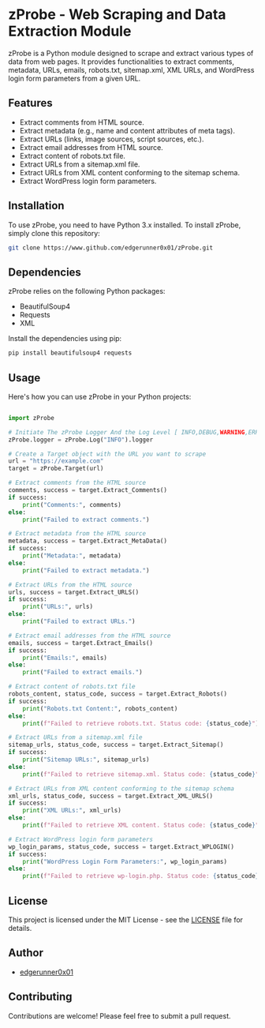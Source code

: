 # zProbe - Web Scraping and Data Extraction Module

zProbe is a Python module designed to scrape and extract various types of data from web pages. It provides functionalities to extract comments, metadata, URLs, emails, robots.txt, sitemap.xml, XML URLs, and WordPress login form parameters from a given URL.

## Features

- Extract comments from HTML source.
- Extract metadata (e.g., name and content attributes of meta tags).
- Extract URLs (links, image sources, script sources, etc.).
- Extract email addresses from HTML source.
- Extract content of robots.txt file.
- Extract URLs from a sitemap.xml file.
- Extract URLs from XML content conforming to the sitemap schema.
- Extract WordPress login form parameters.

## Installation

To use zProbe, you need to have Python 3.x installed. To install zProbe, simply clone this repository:

```bash
git clone https://www.github.com/edgerunner0x01/zProbe.git
```

## Dependencies

zProbe relies on the following Python packages:

* BeautifulSoup4
* Requests
* XML

Install the dependencies using pip:

```bash
pip install beautifulsoup4 requests
```

## Usage

Here's how you can use zProbe in your Python projects:

```python

import zProbe

# Initiate The zProbe Logger And the Log Level [ INFO,DEBUG,WARNING,ERROR,CRITICAL ]
zProbe.logger = zProbe.Log("INFO").logger

# Create a Target object with the URL you want to scrape
url = "https://example.com"
target = zProbe.Target(url)

# Extract comments from the HTML source
comments, success = target.Extract_Comments()
if success:
    print("Comments:", comments)
else:
    print("Failed to extract comments.")

# Extract metadata from the HTML source
metadata, success = target.Extract_MetaData()
if success:
    print("Metadata:", metadata)
else:
    print("Failed to extract metadata.")

# Extract URLs from the HTML source
urls, success = target.Extract_URLS()
if success:
    print("URLs:", urls)
else:
    print("Failed to extract URLs.")

# Extract email addresses from the HTML source
emails, success = target.Extract_Emails()
if success:
    print("Emails:", emails)
else:
    print("Failed to extract emails.")

# Extract content of robots.txt file
robots_content, status_code, success = target.Extract_Robots()
if success:
    print("Robots.txt Content:", robots_content)
else:
    print(f"Failed to retrieve robots.txt. Status code: {status_code}")

# Extract URLs from a sitemap.xml file
sitemap_urls, status_code, success = target.Extract_Sitemap()
if success:
    print("Sitemap URLs:", sitemap_urls)
else:
    print(f"Failed to retrieve sitemap.xml. Status code: {status_code}")

# Extract URLs from XML content conforming to the sitemap schema
xml_urls, status_code, success = target.Extract_XML_URLS()
if success:
    print("XML URLs:", xml_urls)
else:
    print(f"Failed to retrieve XML content. Status code: {status_code}")

# Extract WordPress login form parameters
wp_login_params, status_code, success = target.Extract_WPLOGIN()
if success:
    print("WordPress Login Form Parameters:", wp_login_params)
else:
    print(f"Failed to retrieve wp-login.php. Status code: {status_code}")
```

## License

This project is licensed under the MIT License - see the [LICENSE](LICENSE) file for details.

## Author

- [edgerunner0x01](https://www.github.com/edgerunner0x01)

## Contributing

Contributions are welcome! Please feel free to submit a pull request.
